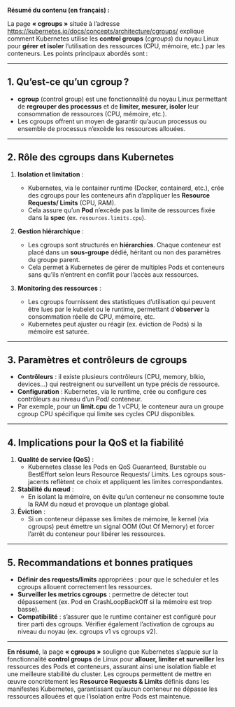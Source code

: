 **Résumé du contenu (en français) :**

La page **« cgroups »** située à l’adresse <https://kubernetes.io/docs/concepts/architecture/cgroups/> explique comment Kubernetes utilise les **control groups** (*cgroups*) du noyau Linux pour **gérer et isoler** l’utilisation des ressources (CPU, mémoire, etc.) par les conteneurs. Les points principaux abordés sont :

---

## 1. Qu’est-ce qu’un cgroup ?

- **cgroup** (control group) est une fonctionnalité du noyau Linux permettant de **regrouper des processus** et de **limiter, mesurer, isoler** leur consommation de ressources (CPU, mémoire, etc.).
- Les cgroups offrent un moyen de garantir qu’aucun processus ou ensemble de processus n’excède les ressources allouées.

---

## 2. Rôle des cgroups dans Kubernetes

1. **Isolation et limitation** :  
   - Kubernetes, via le container runtime (Docker, containerd, etc.), crée des cgroups pour les conteneurs afin d’appliquer les **Resource Requests/ Limits** (CPU, RAM).
   - Cela assure qu’un **Pod** n’excède pas la limite de ressources fixée dans la **spec** (ex. `resources.limits.cpu`).

2. **Gestion hiérarchique** :  
   - Les cgroups sont structurés en **hiérarchies**. Chaque conteneur est placé dans un **sous-groupe** dédié, héritant ou non des paramètres du groupe parent.
   - Cela permet à Kubernetes de gérer de multiples Pods et conteneurs sans qu’ils n’entrent en conflit pour l’accès aux ressources.

3. **Monitoring des ressources** :  
   - Les cgroups fournissent des statistiques d’utilisation qui peuvent être lues par le kubelet ou le runtime, permettant d’**observer** la consommation réelle de CPU, mémoire, etc.
   - Kubernetes peut ajuster ou réagir (ex. éviction de Pods) si la mémoire est saturée.

---

## 3. Paramètres et contrôleurs de cgroups

- **Contrôleurs** : il existe plusieurs contrôleurs (CPU, memory, blkio, devices...) qui restreignent ou surveillent un type précis de ressource.
- **Configuration** : Kubernetes, via le runtime, crée ou configure ces contrôleurs au niveau d’un Pod/ conteneur.  
- Par exemple, pour un **limit.cpu** de 1 vCPU, le conteneur aura un groupe cgroup CPU spécifique qui limite ses cycles CPU disponibles.

---

## 4. Implications pour la QoS et la fiabilité

1. **Qualité de service (QoS)** :  
   - Kubernetes classe les Pods en QoS Guaranteed, Burstable ou BestEffort selon leurs Resource Requests/ Limits. Les cgroups sous-jacents reflètent ce choix et appliquent les limites correspondantes.
2. **Stabilité du nœud** :  
   - En isolant la mémoire, on évite qu’un conteneur ne consomme toute la RAM du nœud et provoque un plantage global.
3. **Éviction** :  
   - Si un conteneur dépasse ses limites de mémoire, le kernel (via cgroups) peut émettre un signal OOM (Out Of Memory) et forcer l’arrêt du conteneur pour libérer les ressources.

---

## 5. Recommandations et bonnes pratiques

- **Définir des requests/limits** appropriées : pour que le scheduler et les cgroups allouent correctement les ressources.
- **Surveiller les metrics cgroups** : permettre de détecter tout dépassement (ex. Pod en CrashLoopBackOff si la mémoire est trop basse).
- **Compatibilité** : s’assurer que le runtime container est configuré pour tirer parti des cgroups. Vérifier également l’activation de cgroups au niveau du noyau (ex. cgroups v1 vs cgroups v2).

---

**En résumé**, la page **« cgroups »** souligne que Kubernetes s’appuie sur la fonctionnalité **control groups** de Linux pour **allouer, limiter et surveiller** les ressources des Pods et conteneurs, assurant ainsi une isolation fiable et une meilleure stabilité du cluster. Les cgroups permettent de mettre en œuvre concrètement les **Resource Requests & Limits** définis dans les manifestes Kubernetes, garantissant qu’aucun conteneur ne dépasse les ressources allouées et que l’isolation entre Pods est maintenue.